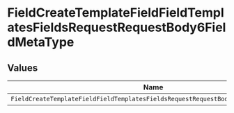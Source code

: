 # FieldCreateTemplateFieldFieldTemplatesFieldsRequestRequestBody6FieldMetaType


## Values

| Name                                                                               | Value                                                                              |
| ---------------------------------------------------------------------------------- | ---------------------------------------------------------------------------------- |
| `FieldCreateTemplateFieldFieldTemplatesFieldsRequestRequestBody6FieldMetaTypeDate` | date                                                                               |